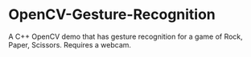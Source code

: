 # OpenCV-Gesture-Recognition
A C++ OpenCV demo that has gesture recognition for a game of Rock, Paper, Scissors. Requires a webcam.
